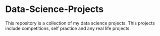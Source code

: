 # Data-Science-Projects
This repository is a collection of my data science projects. This projects include competitions, self practice and any real life projects.
